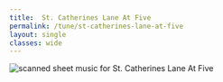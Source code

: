```yaml
---
title:  St. Catherines Lane At Five
permalink: /tune/st-catherines-lane-at-five
layout: single
classes: wide
---
```


<img src="/tune/scan/st-catherines-lane-at-five.jpg" alt="scanned sheet music for St. Catherines Lane At Five">

